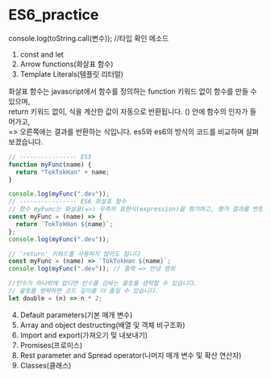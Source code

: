 # ES6_practice
console.log(toString.call(변수)); //타입 확인 메소드  

1. const and let
2. Arrow functions(화살표 함수)  
3. Template Literals(템플릿 리터럴)  

화살표 함수는 javascript에서 함수를 정의하는 function 키워드 없이 함수를 만들 수 있으며,  
return 키워드 없이, 식을 계산한 값이 자동으로 반환됩니다. () 안에 함수의 인자가 들어가고,  
=> 오른쪽에는 결과를 반환하는 식입니다. es5와 es6의 방식의 코드를 비교하며 살펴보겠습니다.  
  
```js
// ---------------- ES5
function myFunc(name) {
  return "TokTokHan" + name;
}
```  
  
```js
console.log(myFunc(".dev"));
// ---------------- ES6 화살표 함수
// 함수 myFunc는 화살표(=>) 우측의 표현식(expression)을 평가하고, 평가 결과를 반환합니다.
const myFunc = (name) => {
  return `TokTokHan ${name}`;
};
console.log(myFunc(".dev"));

// 'return' 키워드를 사용하지 않아도 됩니다
const myFunc = (name) => `TokTokHan ${name}`;
console.log(myFunc(".dev")); // 출력 => 안녕 영희

//인수가 하나밖에 없다면 인수를 감싸는 괄호를 생략할 수 있습니다.  
// 괄호를 생략하면 코드 길이를 더 줄일 수 있습니다.  
let double = (n) => n * 2;  
```  
  
4. Default parameters(기본 매개 변수)
5. Array and object destructing(배열 및 객체 비구조화)
6. Import and export(가져오기 및 내보내기)
7. Promises(프로미스)
8. Rest parameter and Spread operator(나머지 매개 변수 및 확산 연산자)
9. Classes(클래스)
  
  
